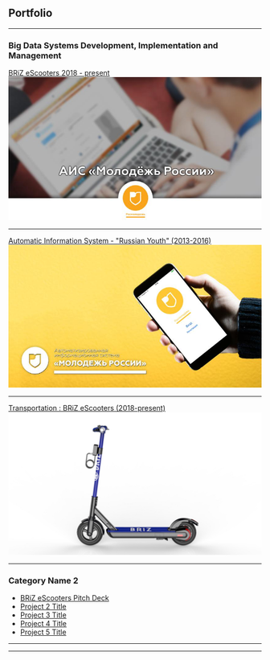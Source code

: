 ## Portfolio

---

### Big Data Systems  Development, Implementation and Management 

[BRiZ eScooters 2018 - present](/sample_page)
<img src="images/ais2.jpg?raw=true"/>

---
[Automatic Information System - "Russian Youth" (2013-2016)](https://myrosmol.ru/)
<img src="images/ais3.jpg?raw=true"/>

---
[Transportation : BRiZ eScooters (2018-present)](/pdf/sample_presentation.pdf)
<img src="images/briz8.jpg?raw=true"/>

---

### Category Name 2

- [BRiZ eScooters Pitch Deck](http://example.com/)
- [Project 2 Title](http://example.com/)
- [Project 3 Title](http://example.com/)
- [Project 4 Title](http://example.com/)
- [Project 5 Title](http://example.com/)

---




---

<!-- Remove above link if you don't want to attibute -->
